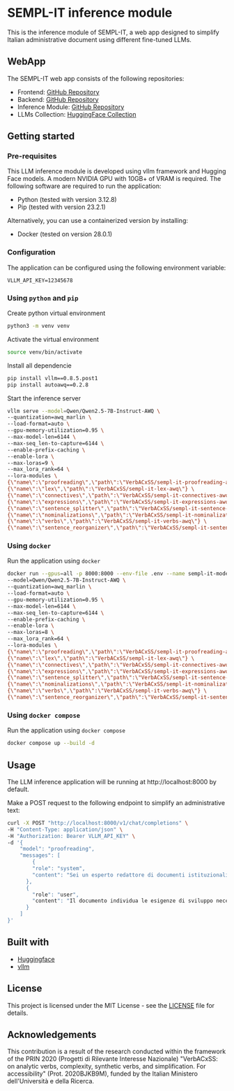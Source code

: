 # SEMPL-IT inference module
This is the inference module of SEMPL-IT, a web app designed to simplify Italian administrative document using different fine-tuned LLMs.

## WebApp
The SEMPL-IT web app consists of the following repositories:
- Frontend: [GitHub Repository](https://github.com/VerbACxSS/semp-it-frontend)
- Backend: [GitHub Repository](https://github.com/VerbACxSS/semp-it-backend)
- Inference Module: [GitHub Repository](https://github.com/VerbACxSS/semp-it-intefence)
- LLMs Collection: [HuggingFace Collection](https://huggingface.co/collections/VerbACxSS/sempl-it-v2-awq-67d362ffc5d1d83603d05b3f)

## Getting started
### Pre-requisites
This LLM inference module is developed using vllm framework and Hugging Face models. A modern NVIDIA GPU with 10GB+ of VRAM is required. The following software are required to run the application:
* Python (tested with version 3.12.8)
* Pip (tested with version 23.2.1)

Alternatively, you can use a containerized version by installing:
* Docker (tested on version 28.0.1)

### Configuration
The application can be configured using the following environment variable:
```
VLLM_API_KEY=12345678
```

### Using `python` and `pip`
Create python virtual environment
```sh
python3 -m venv venv
```

Activate the virtual environment
```sh
source venv/bin/activate
```

Install all dependencie
```sh
pip install vllm==0.8.5.post1
pip install autoawq==0.2.8
```

Start the inference server
```sh
vllm serve --model=Qwen/Qwen2.5-7B-Instruct-AWQ \
--quantization=awq_marlin \
--load-format=auto \
--gpu-memory-utilization=0.95 \
--max-model-len=6144 \
--max-seq_len-to-capture=6144 \
--enable-prefix-caching \
--enable-lora \
--max-loras=9 \
--max_lora_rank=64 \
--lora-modules \
{\"name\":\"proofreading\",\"path\":\"VerbACxSS/sempl-it-proofreading-awq\"} \
{\"name\":\"lex\",\"path\":\"VerbACxSS/sempl-it-lex-awq\"} \
{\"name\":\"connectives\",\"path\":\"VerbACxSS/sempl-it-connectives-awq\"} \
{\"name\":\"expressions\",\"path\":\"VerbACxSS/sempl-it-expressions-awq\"} \
{\"name\":\"sentence_splitter\",\"path\":\"VerbACxSS/sempl-it-sentence-splitter-awq\"} \
{\"name\":\"nominalizations\",\"path\":\"VerbACxSS/sempl-it-nominalizations-awq\"} \
{\"name\":\"verbs\",\"path\":\"VerbACxSS/sempl-it-verbs-awq\"} \
{\"name\":\"sentence_reorganizer\",\"path\":\"VerbACxSS/sempl-it-sentence-reorganizer-awq\"}
```

### Using `docker`
Run the application using `docker`
```sh
docker run --gpus=all -p 8000:8000 --env-file .env --name sempl-it-models vllm/vllm-openai:v0.8.5.post1 \
--model=Qwen/Qwen2.5-7B-Instruct-AWQ \
--quantization=awq_marlin \
--load-format=auto \
--gpu-memory-utilization=0.95 \
--max-model-len=6144 \
--max-seq_len-to-capture=6144 \
--enable-prefix-caching \
--enable-lora \
--max-loras=8 \
--max_lora_rank=64 \
--lora-modules \
{\"name\":\"proofreading\",\"path\":\"VerbACxSS/sempl-it-proofreading-awq\"} \
{\"name\":\"lex\",\"path\":\"VerbACxSS/sempl-it-lex-awq\"} \
{\"name\":\"connectives\",\"path\":\"VerbACxSS/sempl-it-connectives-awq\"} \
{\"name\":\"expressions\",\"path\":\"VerbACxSS/sempl-it-expressions-awq\"} \
{\"name\":\"sentence_splitter\",\"path\":\"VerbACxSS/sempl-it-sentence-splitter-awq\"} \
{\"name\":\"nominalizations\",\"path\":\"VerbACxSS/sempl-it-nominalizations-awq\"} \
{\"name\":\"verbs\",\"path\":\"VerbACxSS/sempl-it-verbs-awq\"} \
{\"name\":\"sentence_reorganizer\",\"path\":\"VerbACxSS/sempl-it-sentence-reorganizer-awq\"}
```

### Using `docker compose`
Run the application using `docker compose`
```sh
docker compose up --build -d
```

## Usage
The LLM inference application will be running at http://localhost:8000 by default.

Make a POST request to the following endpoint to simplify an administrative text:
```sh
curl -X POST "http://localhost:8000/v1/chat/completions" \
-H "Content-Type: application/json" \
-H "Authorization: Bearer VLLM_API_KEY" \
-d '{
    "model": "proofreading",
    "messages": [
        {
        "role": "system",
        "content": "Sei un esperto redattore di documenti istituzionali italiani.\n\nCorreggi gli errori ortografici, grammaticali, sintattici, di coesione, di punteggiatura e di preposizioni. **Non alterare il contenuto e lo stile del testo originale**.\n\n# Steps\n1. Leggi attentamente il testo istituzionale fornito.\n2. Identifica gli errori di ortografia, grammatica, sintassi, coesione, punteggiatura e preposizioni.\n3. Correggi gli errori individuati.\n\n# Output Format\nIl testo corretto con la stessa formattazione e suddivisione in paragrafi dell'originale.\n\n# Notes\n- Il testo fornito può essere complesso e richiede attenzione ai dettagli."
      },
      {
        "role": "user",
        "content": "Il documento individua le esigenze di sviluppo necessarie per assicurare che i principi delineati dalla Legge Regionale 23 dicembre 2004, n. 29 e dai successivi atti normativi, sulla essenziale funzione della ricerca e innovazione nelle Aziende Sanitarie della Regione Emilia-Romagna, si traducano in azioni concrete nel Servizio Sanitario Regionale.\n\nAlla luce delle evidenze della letteratura internazionale, delle indicazioni della normativa nazionale e della valutazione di quanto già attuato a livello regionale negli anni passati, vengono individuati gli obiettivi di sviluppo e le linee per il raggiungimento dei suddetti obiettivi."
      }
    ]
}'
```

## Built with
* [Huggingface](https://huggingface.co/)
* [vllm](https://github.com/vllm-project/vllm)

## License
This project is licensed under the MIT License - see the [LICENSE](LICENSE) file for details.

## Acknowledgements
This contribution is a result of the research conducted within the framework of the PRIN 2020 (Progetti di Rilevante Interesse Nazionale) "VerbACxSS: on analytic verbs, complexity, synthetic verbs, and simplification. For accessibility" (Prot. 2020BJKB9M), funded by the Italian Ministero dell'Università e della Ricerca.
